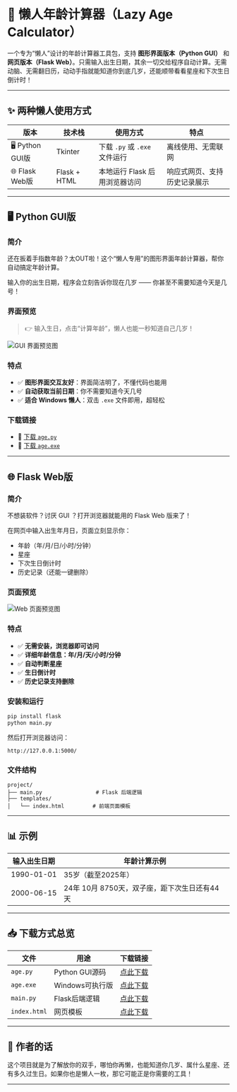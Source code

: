 # 🐌 懒人年龄计算器（Lazy Age Calculator）

一个专为“懒人”设计的年龄计算器工具包，支持 **图形界面版本（Python GUI）** 和 **网页版本（Flask Web）**。只需输入出生日期，其余一切交给程序自动计算。无需动脑、无需翻日历，动动手指就能知道你到底几岁，还能顺带看看星座和下次生日倒计时！

---

## ✨ 两种懒人使用方式

| 版本              | 技术栈          | 使用方式                   | 特点             |
| --------------- | ------------ | ---------------------- | -------------- |
| 🖥️ Python GUI版 | Tkinter      | 下载 `.py` 或 `.exe` 文件运行 | 离线使用、无需联网      |
| 🌐 Flask Web版   | Flask + HTML | 本地运行 Flask 后用浏览器访问     | 响应式网页、支持历史记录展示 |

---

## 🖥️ Python GUI版

### 简介

还在扳着手指数年龄？太OUT啦！这个“懒人专用”的图形界面年龄计算器，帮你自动搞定年龄计算。

输入你的出生日期，程序会立刻告诉你现在几岁 —— 你甚至不需要知道今天是几号！

### 界面预览

> 👉 输入生日，点击“计算年龄”，懒人也能一秒知道自己几岁！

![GUI 界面预览图](https://github.com/user-attachments/assets/4f7fa9d0-ae2a-47e2-8ed2-afc94b344ca3)

### 特点

* ✅ **图形界面交互友好**：界面简洁明了，不懂代码也能用
* ✅ **自动获取当前日期**：你不需要知道今天几号
* ✅ **适合 Windows 懒人**：双击 `.exe` 文件即用，超轻松

### 下载链接

* 💾 [下载 `age.py`](https://github.com/Re-ljk/age-calculator/blob/main/GUI版本/age.py)
* 💾 [下载 `age.exe`](https://github.com/Re-ljk/age-calculator/blob/main/GUI版本/age.exe)

---

## 🌐 Flask Web版

### 简介

不想装软件？讨厌 GUI ？打开浏览器就能用的 Flask Web 版来了！

在网页中输入出生年月日，页面立刻显示你：

* 年龄（年/月/日/小时/分钟）
* 星座
* 下次生日倒计时
* 历史记录（还能一键删除）

### 页面预览

![Web 页面预览图](https://github.com/user-attachments/assets/f196b9f0-63bf-42b4-ba74-dcedf1b8df09)

### 特点

* ✅ **无需安装，浏览器即可访问**
* ✅ **详细年龄信息：年/月/天/小时/分钟**
* ✅ **自动判断星座**
* ✅ **生日倒计时**
* ✅ **历史记录支持删除**

### 安装和运行

```bash
pip install flask
python main.py
```

然后打开浏览器访问：

```
http://127.0.0.1:5000/
```

### 文件结构

```
project/
├── main.py                 # Flask 后端逻辑
├── templates/
│   └── index.html         # 前端页面模板
```

---

## 📊 示例

| 输入出生日期     | 年龄计算示例                       |
| ---------- | ---------------------------- |
| 1990-01-01 | 35岁（截至2025年）                 |
| 2000-06-15 | 24年 10月 8750天，双子座，距下次生日还有44天 |

---

## 📥 下载方式总览

| 文件           | 用途           | 下载链接                                                                                  |
| ------------ | ------------ | ------------------------------------------------------------------------------------- |
| `age.py`     | Python GUI源码 | [点此下载](https://github.com/Re-ljk/age-calculator/blob/main/GUI版本/age.py)               |
| `age.exe`    | Windows可执行版  | [点此下载](https://github.com/Re-ljk/age-calculator/blob/main/GUI版本/age.exe)              |
| `main.py`    | Flask后端逻辑    | [点此下载](https://github.com/Re-ljk/age-calculator/blob/main/Web版本/main.py)              |
| `index.html` | 网页模板         | [点此下载](https://github.com/Re-ljk/age-calculator/blob/main/Web版本/templates/index.html) |

---

## 🧠 作者的话

这个项目就是为了解放你的双手，哪怕你再懒，也能知道你几岁、属什么星座、还有多久过生日。如果你也是懒人一枚，那它可能正是你需要的工具！

---
